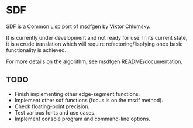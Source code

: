 SDF
===

SDF is a Common Lisp port of [msdfgen](https://github.com/Chlumsky/msdfgen) by Viktor Chlumsky.

It is currently under development and not ready for use. In its current
state, it is a crude translation which will require refactoring/lispfying
once basic functionality is achieved.

For more details on the algorithm, see msdfgen README/documentation.

## TODO
* Finish implementing other edge-segment functions.
* Implement other sdf functions (focus is on the msdf method).
* Check floating-point precision.
* Test various fonts and use cases.
* Implement console program and command-line options.
